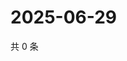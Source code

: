 # 2025-06-29

共 0 条

<!-- BEGIN ZHIHUVIDEO -->
<!-- 最后更新时间 Sun Jun 29 2025 16:14:20 GMT+0800 (China Standard Time) -->

<!-- END ZHIHUVIDEO -->
